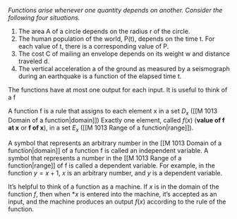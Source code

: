 _Functions arise whenever one quantity depends on another. Consider the following four_
_situations._

1. The area A of a circle depends on the radius r of the circle.
2. The human population of the world, P(t), depends on the time t. For each value of t, there is a corresponding value of P.
3. The cost C of mailing an envelope depends on its weight w and distance traveled d.
4. The vertical acceleration a of the ground as measured by a seismograph during an earthquake is a function of the elapsed time t. 

The functions have at most one output for each input. It is useful to think of a f

A function f is a rule that assigns to each element x in a set $D_x$ ([[M 1013 Domain of a function|domain]]) Exactly one element, called $f(x)$ (**value of f at x** or **f of x**), in a set $E_x$ ([[M 1013 Range of a function|range]]).

A symbol that represents an arbitrary number in the [[M 1013 Domain of a function|domain]] of a function f is called an independent variable. A symbol that represents a number in the [[M 1013 Range of a function|range]] of f is called a dependent variable. For example, in the function $y = x + 1$, $x$ is an arbitrary number, and $y$ is a dependent variable. 

It’s helpful to think of a function as a machine. If $x$ is in the domain of the function $f$, then when *$x$ is entered into the machine, it’s accepted as an input, and the machine produces an output $f(x)$ according to the rule of the function.